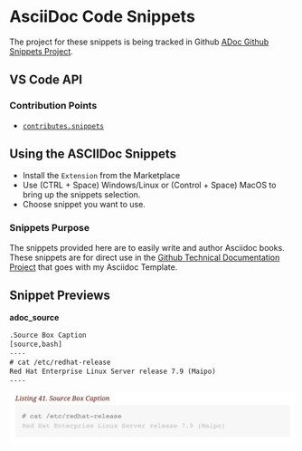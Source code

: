 # AsciiDoc Code Snippets

The project for these snippets is being tracked in Github [ADoc Github Snippets Project](https://code.visualstudio.com/api/language-extensions/snippet-guide).

## VS Code API

### Contribution Points

- [`contributes.snippets`](https://code.visualstudio.com/api/references/contribution-points#contributes.snippets)

## Using the ASCIIDoc Snippets

- Install the `Extension` from the Marketplace
- Use (CTRL + Space) Windows/Linux or (Control + Space) MacOS to bring up the snippets selection.
- Choose snippet you want to use.


### Snippets Purpose

The snippets provided here are to easily write and author Asciidoc books. These snippets are for direct use in the [Github Technical Documentation Project](https://github.com/tmichett/Asciidoc_Template) that goes with my Asciidoc Template.


## Snippet Previews

**adoc_source**

```asciidoc
.Source Box Caption
[source,bash]
----
# cat /etc/redhat-release
Red Hat Enterprise Linux Server release 7.9 (Maipo)
----
```

![ASCIIDoc Source Box](images/adoc_source.png)



